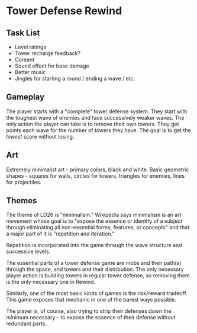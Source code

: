Tower Defense Rewind
====================

Task List
---------
* Level ratings
* Tower recharge feedback?
* Content
* Sound effect for base damage
* Better music
* Jingles for starting a round / ending a wave / etc.


Gameplay
--------

The player starts with a "complete" tower defense system.  They start with the toughest wave of enemies and face successively weaker waves.  The only action the player can take is to remove their own towers.  They get points each wave for the number of towers they have.  The goal is to get the *lowest* score without losing.

Art
---

Extremely minimalist art - primary colors, black and white.  Basic geometric shapes - squares for walls, circles for towers, triangles for enemies, lines for projectiles.

Themes
------
The theme of LD26 is "minimalism."  Wikipedia says minimalism is an art movement whose goal is to "expose the essence or identify of a subject through eliminating all non-essential forms, features, or concepts" and that a major part of it is "repetition and iteration."

Repetition is incorporated into the game through the wave structure and successive levels.

The essential parts of a tower defense game are mobs and their path(s) through the space, and towers and their distribution.  The only necessary player action is building towers in regular tower defense, so removing them is the only necessary one in Rewind.

Similarly, one of the most basic kinds of games is the risk/reward tradeoff.  This game exposes that mechanic in one of the barest ways possible.

The player is, of course, also trying to strip their defenses down the minimum necessary - to expose the essence of their defense without redundant parts.